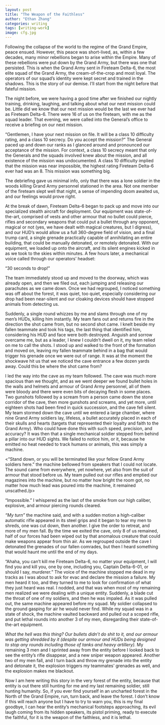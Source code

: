 ```yaml
---
layout: post
title: "The Weapon of the Faithless"
author: "Ethan Zhang"
categories: writing
tags: [writing-work]
image: cfg.jpg
---
```


<html>
  <head>
    <title>The Weapon of the Faithless</title>
  </head>
  <body>
<p>	Following the collapse of the world to the regime of the Grand Empire, peace ensued. However, this peace was short-lived, as, within a few decades, many minor rebellions began to arise within the Empire. Many of these rebellions were put down by the Grand Army, but there was one that persisted. This is when the Grand Army sent in Fireteam Delta-6, the most elite squad of the Grand Army, the cream-of-the-crop and most loyal. The operators of our squad’s identity were kept secret and trained in the shadows. This is the story of our demise. I’ll start from the night before that fateful mission.</p>
<p>The night before, we were having a good time after we finished our nightly training, drinking, laughing, and talking about what our next mission could be. Little did we know that our next mission would be the last we ever had as Fireteam Delta-6. There were 16 of us on the fireteam, with me as the squad leader. That evening, we were called into the General’s office to receive a briefing on our next mission.</p>
<p>	“Gentlemen, I have your next mission on file. It will be a class 10 difficulty rating, and a class 10 secrecy. Do you accept the mission?” The General paced up and down our ranks as I glanced around and pronounced our acceptance of the mission. For context, a class 10 secrecy meant that only the Generals and the squads involved knew about the mission, and all existence of the mission was undocumented. A class 10 difficulty implied that the mission was near impossible, the highest rating Fireteam Delta-6 ever had was an 8. This mission was something big.</p>
<p>	The debriefing gave us minimal info, only that there was a lone soldier in the woods killing Grand Army personnel stationed in the area. Not one member of the fireteam slept well that night, a sense of impending doom awaited us, and our feelings would prove right.</p>
<p>At the break of dawn, Fireteam Delta-6 began to pack up and move into our specialized stealth aircraft for deployment. Our equipment was state-of-the-art, comprised of vests and other armour that no bullet could pierce, rifles and secondary weapons that could put a bullet through any opponent, magical or not (yes, we have dealt with magical creatures, but I digress), and our HUD’s would allow us a full 360-degree field of vision, and a final trump card, a single grenade practically capable of annihilating an entire building, that could be manually detonated, or remotely detonated. With our equipment, we loaded up onto the aircraft, and its silent engines kicked in as we took to the skies within minutes. A few hours later, a mechanical voice called through our operators’ headset:</p>
<p>“30 seconds to drop!”</p>
<p>The team immediately stood up and moved to the doorway, which was already open, and then we filed out, each jumping and releasing our parachutes as we came down. Once we had regrouped, I noticed something was off about the forest, it was quiet, too quiet, especially considering our drop had been near-silent and our cloaking devices should have stopped animals from detecting us. </p>
<p>	Suddenly, a single round whizzes by me and slams through one of my men’s HUDs, killing him instantly. My team fans out and returns fire in the direction the shot came from, but no second shot came. I knelt beside my fallen teammate and took his tags, the last thing that identified him, considering his HUD and face were both destroyed. Anguish and sorrow overcame me, but as a leader, I knew I couldn’t dwell on it, my team relied on me to call the shots. I stood up and walked to the front of the formation and moved on, leaving my fallen teammate behind in a bag that would trigger his grenade once we were out of range. It was at the moment the shockwave hit us that we noticed the cave entrance a few dozen yards away. Could this be where the shot came from?</p>
<p>I led the way into the cave as my team followed. The cave was much more spacious than we thought, and as we went deeper we found bullet holes in the walls and helmets and armour of Grand Army personnel, all of them were bloody and there were even bits of decaying flesh in some places. Two gunshots followed by a scream from a person came down the stone corridor of the cave, then more gunshots and screams, and yet more, until eighteen shots had been fired in quick succession, and the cave fell silent. My team stormed down the cave until we entered a large chamber, where nine Grand Army soldiers lay, lifeless, a bullet accurately placed in each of their skulls and hearts (targets that represented their loyalty and faith to the Grand Army). Who could have done this with such speed, precision, and accuracy? It was then that a single mechanical soldier stepped from behind a pillar into our HUD sights. We failed to notice him, or it, because he emitted no heat needed to track humans or animals, this was simply a machine.</p>
<p><“Stand down, or you will be terminated like your fellow Grand Army soldiers here.” the machine bellowed from speakers that I could not locate. The sound came from everywhere, yet nowhere, yet also from the suit of armour that stood before us. My team pulled out our rifles and emptied our magazines into the machine, but no matter how bright the room got, no matter how much lead was poured into the machine, it remained unscathed./p>
<p>“Impossible.” I whispered as the last of the smoke from our high caliber, explosive, and armour piercing rounds cleared. </p>
<p>	<i>“My turn”</i> the machine said, and with a sudden motion a high-caliber automatic rifle appeared in its steel grips and it began to tear my men to shreds, one was cut down, then another. I give the order to retreat, and more of my men fall. By the time we exited the cave, only 8 of us remained, half of our forces had been wiped out by that anomalous creature that could make weapons appear from thin air. As we regrouped outside the cave I detonated the grenades of our fallen comrades, but then I heard something that would haunt me until the end of my days.</p>
<p>	“Ahaha, you can’t kill me Fireteam Delta-6, no matter your equipment, I will find you and kill you, one by one, including you, Captain Delta-6-01, or should I say, <i>murderer.</i>” The voice of the machine stopped me dead in my tracks as I was about to ask for evac and declare the mission a failure. My men heard it too, and they turned to me to look for confirmation of what they just heard was real. I nodded, and that was when most of my remaining men realized we were dealing with a unique entity. Suddenly, a blade cut the throat of one of my soldiers, and then he was impaled. As it was pulled out, the same machine appeared before my squad. My soldier collapsed to the ground gasping for air he would never find. While my squad was in a state of shock, the machine vaulted backward and pulled out a scoped rifle, and put lethal rounds into another 3 of my men, disregarding their state-of-the-art equipment. </p>
<p><i>What the hell was this thing? Our bullets didn’t do shit to it, and our armour was getting shredded by it (despite our armour and HUDs being designed to stop any rounds including those of tanks and heavy artillery).</i> My remaining 3 men and I sprinted away from the entity before I looked back to see the entity’s rifle disappear, and a new sniper weapon appeared. Another two of my men fall, and I turn back and throw my grenade into the entity and detonate it, the explosion triggers my teammates’ grenades as well, and the explosion makes me blackout.</p>
<p> Now I am here writing this story in the very forest of the entity, because that entity is out there still hunting for me and my last remaining soldier, still hunting humanity. So, if you ever find yourself in an uncharted forest in the North of the Grand Empire, run, turn back, and leave the forest. I don’t know if this will reach anyone but I have to try to warn you, this is my final goodbye, I can hear the entity’s mechanical footsteps approaching, its evil laugh coming from its hidden speakers, its pistol priming, ready to execute the faithful, for it is the weapon of the faithless, and it is lethal.</p>


</body>
</html>
